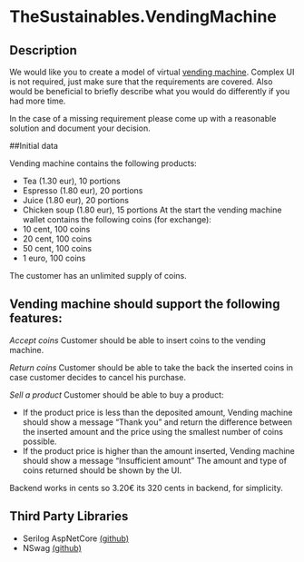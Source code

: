 # TheSustainables.VendingMachine

## Description
We would like you to create a model of virtual [vending machine](https://en.wikipedia.org/wiki/Vending_machine).
Complex UI is not required, just make sure that the requirements are covered. 
Also would be beneficial to briefly describe what you would do differently if you had more time.

In the case of a missing requirement please come up with a reasonable solution and document your decision.

##Initial data

Vending machine contains the following products:
* Tea (1.30 eur), 10 portions
* Espresso (1.80 eur), 20 portions
* Juice  (1.80 eur), 20 portions
* Chicken soup (1.80 eur), 15 portions
At the start the vending machine wallet contains the following coins (for exchange):
* 10 cent, 100 coins
* 20 cent, 100 coins
* 50 cent, 100 coins
* 1 euro, 100 coins

The customer has an unlimited supply of coins.

## Vending machine should support the following features:

*Accept coins* Customer should be able to insert coins to the vending machine.

*Return coins* Customer should be able to take the back the inserted coins in case customer decides to cancel his purchase.

*Sell a product* Customer should be able to buy a product:
* If the product price is less than the deposited amount, Vending machine should show a message “Thank you” and return the difference between the inserted amount and the price using the smallest number of coins possible.
* If the product price is higher than the amount inserted, Vending machine should show a message “Insufficient amount”
The amount and type of coins returned should be shown by the UI.

Backend works in cents so 3.20€ its 320 cents in backend, for simplicity. 

## Third Party Libraries 

* Serilog AspNetCore [(github)](https://github.com/serilog/serilog-aspnetcore)
* NSwag [(github)](https://github.com/RicoSuter/NSwag)
